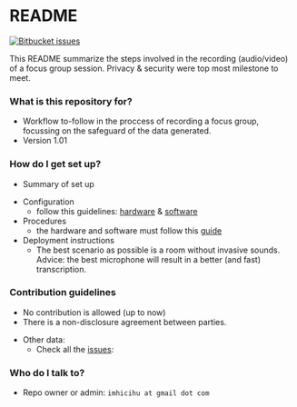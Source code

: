 # README #
[![Bitbucket issues](https://img.shields.io/badge/issues-closed-green.svg)]()

This README summarize the steps involved in the recording (audio/video) of a focus group session. Privacy & security were top most milestone to meet.

### What is this repository for? ###

* Workflow to-follow in the proccess of recording a focus group, focussing on the safeguard of the data generated.
* Version 1.01

### How do I get set up? ###

* Summary of set up
+ Configuration
    * follow this guidelines: [hardware](https://bitbucket.org/imhicihu/focus-group-2016/issues/11/workflow-hardware-involved) & [software](https://bitbucket.org/imhicihu/focus-group-2016/issues/12/workflow-software-involved)
+ Procedures
    * the hardware and software must follow this [guide](https://bitbucket.org/imhicihu/focus-group-2016/src/eb6c6187fea0b41ba63816070eaf06fd275cfb0f/Procedures.md?at=default&fileviewer=file-view-default)
+ Deployment instructions
    * The best scenario as possible is a room without invasive sounds. Advice: the best microphone will result in a better (and fast) transcription. 

### Contribution guidelines ###

* No contribution is allowed (up to now)
* There is a non-disclosure agreement between parties.
+ Other data:
    * Check all the [issues](https://bitbucket.org/imhicihu/focus-group-2016/issues):

### Who do I talk to? ###

* Repo owner or admin: `imhicihu at gmail dot com`